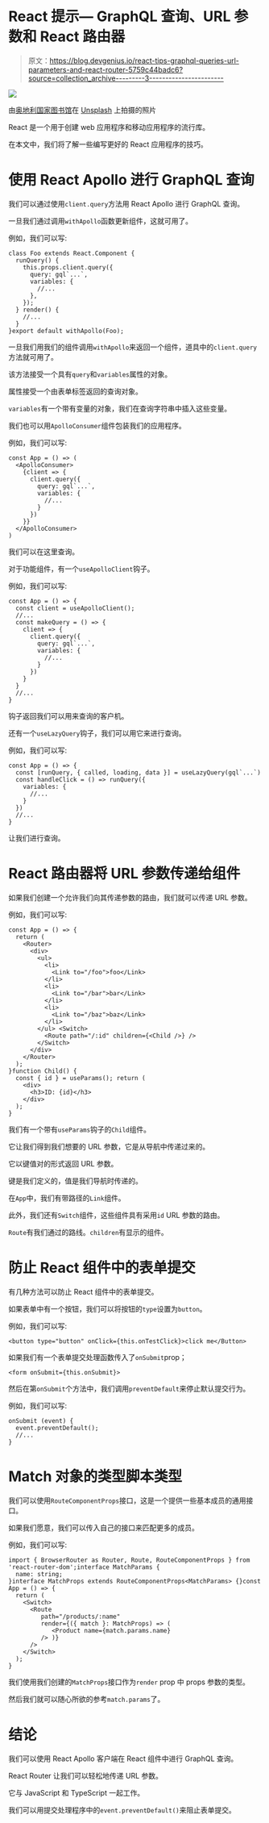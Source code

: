 # React 提示— GraphQL 查询、URL 参数和 React 路由器

> 原文：<https://blog.devgenius.io/react-tips-graphql-queries-url-parameters-and-react-router-5759c44badc6?source=collection_archive---------3----------------------->

![](img/4716b088e531fbe27b4e1b67672bc702.png)

由[奥地利国家图书馆](https://unsplash.com/@austriannationallibrary?utm_source=medium&utm_medium=referral)在 [Unsplash](https://unsplash.com?utm_source=medium&utm_medium=referral) 上拍摄的照片

React 是一个用于创建 web 应用程序和移动应用程序的流行库。

在本文中，我们将了解一些编写更好的 React 应用程序的技巧。

# 使用 React Apollo 进行 GraphQL 查询

我们可以通过使用`client.query`方法用 React Apollo 进行 GraphQL 查询。

一旦我们通过调用`withApollo`函数更新组件，这就可用了。

例如，我们可以写:

```
class Foo extends React.Component {
  runQuery() {
    this.props.client.query({
      query: gql`...`,
      variables: { 
        //...
      },
    });
  } render() { 
    //...
  }
}export default withApollo(Foo);
```

一旦我们用我们的组件调用`withApollo`来返回一个组件，道具中的`client.query`方法就可用了。

该方法接受一个具有`query`和`variables`属性的对象。

属性接受一个由表单标签返回的查询对象。

`variables`有一个带有变量的对象，我们在查询字符串中插入这些变量。

我们也可以用`ApolloConsumer`组件包装我们的应用程序。

例如，我们可以写:

```
const App = () => (
  <ApolloConsumer>
    {client => {
      client.query({
        query: gql`...`,
        variables: { 
          //...
        }
      })
    }}
  </ApolloConsumer>
)
```

我们可以在这里查询。

对于功能组件，有一个`useApolloClient`钩子。

例如，我们可以写:

```
const App = () => {
  const client = useApolloClient();
  //...
  const makeQuery = () => {
    client => {
      client.query({
        query: gql`...`,
        variables: { 
          //...
        }
      })
    }
  }
  //...
}
```

钩子返回我们可以用来查询的客户机。

还有一个`useLazyQuery`钩子，我们可以用它来进行查询。

例如，我们可以写:

```
const App = () => {
  const [runQuery, { called, loading, data }] = useLazyQuery(gql`...`)
  const handleClick = () => runQuery({ 
    variables: { 
      //...
    } 
  })
  //...
}
```

让我们进行查询。

# React 路由器将 URL 参数传递给组件

如果我们创建一个允许我们向其传递参数的路由，我们就可以传递 URL 参数。

例如，我们可以写:

```
const App = () => {
  return (
    <Router>
      <div>
        <ul>
          <li>
            <Link to="/foo">foo</Link>
          </li>
          <li>
            <Link to="/bar">bar</Link>
          </li>
          <li>
            <Link to="/baz">baz</Link>
          </li>
        </ul> <Switch>
          <Route path="/:id" children={<Child />} />
        </Switch>
      </div>
    </Router>
  );
}function Child() {
  const { id } = useParams(); return (
    <div>
      <h3>ID: {id}</h3>
    </div>
  );
}
```

我们有一个带有`useParams`钩子的`Child`组件。

它让我们得到我们想要的 URL 参数，它是从导航中传递过来的。

它以键值对的形式返回 URL 参数。

键是我们定义的，值是我们导航时传递的。

在`App`中，我们有带路径的`Link`组件。

此外，我们还有`Switch`组件，这些组件具有采用`id` URL 参数的路由。

`Route`有我们通过的路线。`children`有显示的组件。

# 防止 React 组件中的表单提交

有几种方法可以防止 React 组件中的表单提交。

如果表单中有一个按钮，我们可以将按钮的`type`设置为`button`。

例如，我们可以写:

```
<button type="button" onClick={this.onTestClick}>click me</Button>
```

如果我们有一个表单提交处理函数传入了`onSubmit`prop；

```
<form onSubmit={this.onSubmit}>
```

然后在第`onSubmit`个方法中，我们调用`preventDefault`来停止默认提交行为。

例如，我们可以写:

```
onSubmit (event) {
  event.preventDefault();
  //...
}
```

# Match 对象的类型脚本类型

我们可以使用`RouteComponentProps`接口，这是一个提供一些基本成员的通用接口。

如果我们愿意，我们可以传入自己的接口来匹配更多的成员。

例如，我们可以写:

```
import { BrowserRouter as Router, Route, RouteComponentProps } from 'react-router-dom';interface MatchParams {
  name: string;
}interface MatchProps extends RouteComponentProps<MatchParams> {}const App = () => {
  return (
    <Switch>
      <Route 
         path="/products/:name" 
         render={({ match }: MatchProps) => (
            <Product name={match.params.name} 
         /> )} 
      />
    </Switch>
  );
}
```

我们使用我们创建的`MatchProps`接口作为`render` prop 中 props 参数的类型。

然后我们就可以随心所欲的参考`match.params`了。

# 结论

我们可以使用 React Apollo 客户端在 React 组件中进行 GraphQL 查询。

React Router 让我们可以轻松地传递 URL 参数。

它与 JavaScript 和 TypeScript 一起工作。

我们可以用提交处理程序中的`event.preventDefault()`来阻止表单提交。